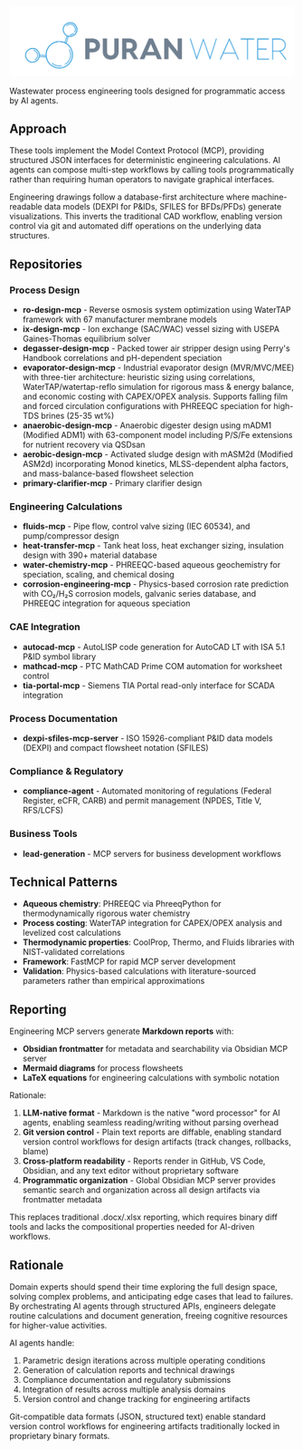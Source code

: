 ![Puran Water](assets/logo.png)

Wastewater process engineering tools designed for programmatic access by AI agents.

## Approach

These tools implement the Model Context Protocol (MCP), providing structured JSON interfaces for deterministic engineering calculations. AI agents can compose multi-step workflows by calling tools programmatically rather than requiring human operators to navigate graphical interfaces.

Engineering drawings follow a database-first architecture where machine-readable data models (DEXPI for P&IDs, SFILES for BFDs/PFDs) generate visualizations. This inverts the traditional CAD workflow, enabling version control via git and automated diff operations on the underlying data structures.

## Repositories

### Process Design
- **ro-design-mcp** - Reverse osmosis system optimization using WaterTAP framework with 67 manufacturer membrane models
- **ix-design-mcp** - Ion exchange (SAC/WAC) vessel sizing with USEPA Gaines-Thomas equilibrium solver
- **degasser-design-mcp** - Packed tower air stripper design using Perry's Handbook correlations and pH-dependent speciation
- **evaporator-design-mcp** - Industrial evaporator design (MVR/MVC/MEE) with three-tier architecture: heuristic sizing using correlations, WaterTAP/watertap-reflo simulation for rigorous mass & energy balance, and economic costing with CAPEX/OPEX analysis. Supports falling film and forced circulation configurations with PHREEQC speciation for high-TDS brines (25-35 wt%)
- **anaerobic-design-mcp** - Anaerobic digester design using mADM1 (Modified ADM1) with 63-component model including P/S/Fe extensions for nutrient recovery via QSDsan
- **aerobic-design-mcp** - Activated sludge design with mASM2d (Modified ASM2d) incorporating Monod kinetics, MLSS-dependent alpha factors, and mass-balance-based flowsheet selection
- **primary-clarifier-mcp** - Primary clarifier design

### Engineering Calculations
- **fluids-mcp** - Pipe flow, control valve sizing (IEC 60534), and pump/compressor design
- **heat-transfer-mcp** - Tank heat loss, heat exchanger sizing, insulation design with 390+ material database
- **water-chemistry-mcp** - PHREEQC-based aqueous geochemistry for speciation, scaling, and chemical dosing
- **corrosion-engineering-mcp** - Physics-based corrosion rate prediction with CO₂/H₂S corrosion models, galvanic series database, and PHREEQC integration for aqueous speciation

### CAE Integration
- **autocad-mcp** - AutoLISP code generation for AutoCAD LT with ISA 5.1 P&ID symbol library
- **mathcad-mcp** - PTC MathCAD Prime COM automation for worksheet control
- **tia-portal-mcp** - Siemens TIA Portal read-only interface for SCADA integration

### Process Documentation
- **dexpi-sfiles-mcp-server** - ISO 15926-compliant P&ID data models (DEXPI) and compact flowsheet notation (SFILES)

### Compliance & Regulatory
- **compliance-agent** - Automated monitoring of regulations (Federal Register, eCFR, CARB) and permit management (NPDES, Title V, RFS/LCFS)

### Business Tools
- **lead-generation** - MCP servers for business development workflows

## Technical Patterns

- **Aqueous chemistry**: PHREEQC via PhreeqPython for thermodynamically rigorous water chemistry
- **Process costing**: WaterTAP integration for CAPEX/OPEX analysis and levelized cost calculations
- **Thermodynamic properties**: CoolProp, Thermo, and Fluids libraries with NIST-validated correlations
- **Framework**: FastMCP for rapid MCP server development
- **Validation**: Physics-based calculations with literature-sourced parameters rather than empirical approximations

## Reporting

Engineering MCP servers generate **Markdown reports** with:
- **Obsidian frontmatter** for metadata and searchability via Obsidian MCP server
- **Mermaid diagrams** for process flowsheets
- **LaTeX equations** for engineering calculations with symbolic notation

Rationale:
1. **LLM-native format** - Markdown is the native "word processor" for AI agents, enabling seamless reading/writing without parsing overhead
2. **Git version control** - Plain text reports are diffable, enabling standard version control workflows for design artifacts (track changes, rollbacks, blame)
3. **Cross-platform readability** - Reports render in GitHub, VS Code, Obsidian, and any text editor without proprietary software
4. **Programmatic organization** - Global Obsidian MCP server provides semantic search and organization across all design artifacts via frontmatter metadata

This replaces traditional .docx/.xlsx reporting, which requires binary diff tools and lacks the compositional properties needed for AI-driven workflows.

## Rationale

Domain experts should spend their time exploring the full design space, solving complex problems, and anticipating edge cases that lead to failures. By orchestrating AI agents through structured APIs, engineers delegate routine calculations and document generation, freeing cognitive resources for higher-value activities.

AI agents handle:
1. Parametric design iterations across multiple operating conditions
2. Generation of calculation reports and technical drawings
3. Compliance documentation and regulatory submissions
4. Integration of results across multiple analysis domains
5. Version control and change tracking for engineering artifacts

Git-compatible data formats (JSON, structured text) enable standard version control workflows for engineering artifacts traditionally locked in proprietary binary formats.
